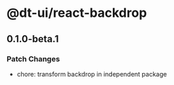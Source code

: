 # @dt-ui/react-backdrop

## 0.1.0-beta.1

### Patch Changes

- chore: transform backdrop in independent package
